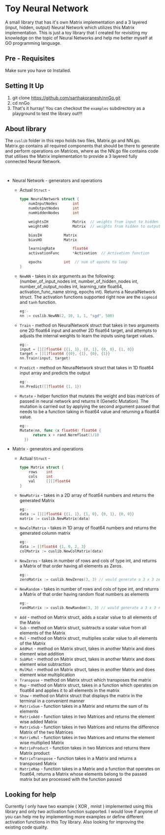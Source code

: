 # Toy Neural Network
<p>
    A small library that has it's own Matrix implementation and a 3 layered 
    (input, hidden, output) Neural Network which utilizes this Matrix implementation. This is just a toy library that 
    I created for revisiting my knowledge on the topic of Neural Networks and help me better myself at
    GO programming language.
</p>

## Pre - Requisites
   Make sure you have `GO` Installed.

## Setting It Up
1. git clone https://github.com/sarthakpranesh/nnGo.git
2. cd nnGo
3. That's it hurray! You can checkout the `examples` subdirectory as a playground to test the library out!!!
 
 ## About library
 The `cuslib` folder in this repo holds two files, Matrix.go and NN.go. Matrix.go contains all required 
 components that should be there to generate and perform operations on Matrices, where as the NN.go file 
 contains code that utilises the Matrix implementation to provide a 3 layered fully connected Neural Network.
 
 <br/>
 
- Neural Network - generators and operations
    - Actual `Struct` - 
        ```go
        type NeuralNetwork struct {
            numInputNodes		int
            numOutputNodes		int
            numHiddenNodes		int
        
            weightsIH			Matrix	// weights from input to hidden layer
            weightsHO			Matrix	// weights from hidden to output layer
        
            biasIH			Matrix
            biasHO			Matrix
        
            learningRate		float64
            activationFunc		*Activation  // Activation function
        
            epochs			int  // num of epochs to loop
        }
        ``` 
    - `NewNN` - takes in six arguments as the following: (number_of_input_nodes int, number_of_hidden_nodes int, 
    number_of_output_nodes int, learning_rate float64, activation_func_name string, epochs int).
    Returns a NeuralNetwork struct. The activation functions supported right now are the `sigmoid` and `tanh` function.
         ```go
        eg:-
        nn := cuslib.NewNN(2, 10, 1, 1, "sgd", 500)
        ``` 
    - `Train` - method on NeuralNetwork struct that takes in two arguments one 2D float64 input and another
     2D float64 target, and attempts to adjusts the 
    internal weights to learn the inputs using 
    target values.
        ```go
        eg:-
        input = [][]float64 {{1, 1}, {0, 1}, {0, 0}, {1, 0}}
        target = [][]float64 {{0}, {1}, {0}, {1}}
        nn.Train(input, target)
        ``` 
    - `Predict` - method on NeuralNetwork struct that takes in 1D float64 input array and predicts the output
        ```go
        eg:-
        nn.Predict([]float64 {1, 1})
        ``` 
    - `Mutate` - helper function that mutates the weight and bias matrices of passed in neural network
        and returns it (Genetic Mutation). The mutation is carried out by applying the second argument passed that needs
        to be a function taking in float64 value and returning a float64 value.
        ```go
        eg:-
        Mutate(nn, func (x float64) float64 {
              return x + rand.Normfloat()/10
          })
        ``` 
 
- Matrix - generators and operations
    - Actual `Struct` - 
        ```go
        type Matrix struct {
            rows	int
            cols	int
            val		[][]float64
        }
        ``` 
    - `NewMatrix` - takes in a 2D array of float64 numbers and returns the generated Matrix
        ```go
        eg:- 
        data := [][]float64 {{1, 1}, {1, 0}, {0, 1}, {0, 0}}
        matrix := cuslib.NewMatrix(data)
        ```
    - `NewColMatrix` - takes in 1D array of float64 numbers and returns the generated column matrix
        ```go
        eg:- 
        data := []float64 {1, 0, 2, 3}
        colMatrix := cuslib.NewColMatrix(data)
        ```
    - `NewZeros` - takes in number of rows and cols of type int, and returns a Matrix of that order 
    having all elements as Zeros.
         ```go
        eg:- 
        zeroMatrix := cuslib.NewZeros(3, 3) // would generate a 3 x 3 zero matrix
        ```
    - `NewRandom` - takes in number of rows and cols of type int, and returns a Matrix of that order 
    having random float numbers as elements
        ```go
        eg:- 
        randMatrix := cuslib.NewRandom(3, 3) // would generate a 3 x 3 random matrix
        ```
    - `Add` - method on Matrix struct, adds a scalar value to all elements of the Matrix
    - `Sub` - method on Matrix struct, subtracts a scalar value from all elements of the Matrix
    - `Mul` - method on Matrix struct, multiplies scalar value to all elements of the Matrix
    - `AddMat` - method on Matrix struct, takes in another Matrix and does element wise addition
    - `SubMat` - method on Matrix struct, takes in another Matrix and does element wise subtraction
    - `MulMat` - method on Matrix struct, takes in another Matrix and does element wise multiplication
    - `Transpose` - method on Matrix struct which transposes the matrix
    - `Map` - method on Matrix struct, takes in a function which operates on float64 and applies it 
    to all elements in the matrix
    - `Show` - method on Matrix struct that displays the matrix in the terminal in a convenient manner
    - `MatrixSum` - function takes in a Matrix and returns the sum of its elements
    - `MatrixAdd` - function takes in two Matrices and returns the element wise added Matrix
    - `MatrixSub` - function takes in two Matrices and returns the difference Matrix of the two Matrices
    - `MatrixMul` - function takes in two Matrices and returns the element wise multiplied Matrix
    - `MatrixProduct` - function takes in two Matrices and returns there Matrix product
    - `MatrixTranspose` - function takes in a Matrix and returns a transposed Matrix
    - `MatrixMap` - function takes in a Matrix and a function that operates on float64, returns a Matrix whose
    elements belong to the passed matrix but are processed with the function passed

## Looking for help
<p>
    Currently I only have two example ( XOR , mnist ) implemented using this library and only two activation function supported.
    I would love if anyone of you can help me by implementing more examples or define different activation functions in 
    this Toy library. Also looking for improving the existing code quality. 
</p>
    